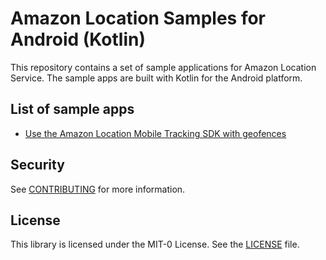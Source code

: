 # Amazon Location Samples for Android (Kotlin)

This repository contains a set of sample applications for Amazon Location Service. The sample apps are built with Kotlin for the Android platform.

## List of sample apps

- [Use the Amazon Location Mobile Tracking SDK with geofences](tracking-with-geofence-notifications)

## Security

See [CONTRIBUTING](CONTRIBUTING.md#security-issue-notifications) for more information.

## License

This library is licensed under the MIT-0 License. See the [LICENSE](LICENSE) file.
